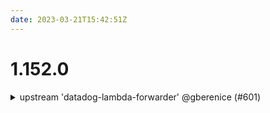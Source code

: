 ```yaml
---
date: 2023-03-21T15:42:51Z
---
```


# 1.152.0

<details>
  <summary>upstream 'datadog-lambda-forwarder' @gberenice (#601)</summary>

### what
* Upgrade  'datadog-lambda-forwarder' component to v1.3.0

### why
* Be able [to forward Cloudwatch Events](https://github.com/cloudposse/terraform-aws-datadog-lambda-forwarder/pull/48) via components.

### references
* N/A

</details>
